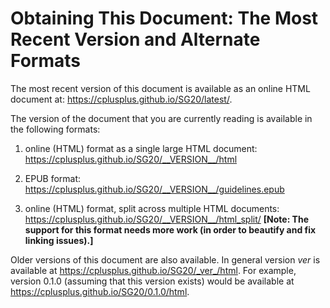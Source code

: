 # Obtaining This Document: The Most Recent Version and Alternate Formats

The most recent version of this document is available as an online
HTML document at:
<https://cplusplus.github.io/SG20/latest/>.

The version of the document that you are currently reading is available in the
following formats:

  1. online (HTML) format as a single large HTML document:
  <https://cplusplus.github.io/SG20/__VERSION__/html>

  2. EPUB format:
  <https://cplusplus.github.io/SG20/__VERSION__/guidelines.epub>

  3. online (HTML) format, split across multiple HTML documents:
  <https://cplusplus.github.io/SG20/__VERSION__/html_split/>
  **[Note: The support for this format needs more work (in order to beautify
  and fix linking issues).]**

Older versions of this document are also available.
In general version _ver_ is available at
https://cplusplus.github.io/SG20/_ver_/html.
For example, version 0.1.0 (assuming that this version exists) would be
available at <https://cplusplus.github.io/SG20/0.1.0/html>.
